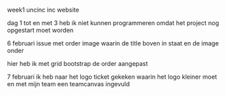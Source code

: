 week1 uncinc inc website

dag 1 tot en met 3 heb ik niet kunnen programmeren omdat het project nog opgestart moet worden


6 februari
issue met order image waarin de title boven in staat en de image onder

hier heb ik met grid bootstrap de order aangepast




7 februari ik heb naar het logo ticket gekeken waarin het logo kleiner moet en met mijn team een teamcanvas ingevuld




